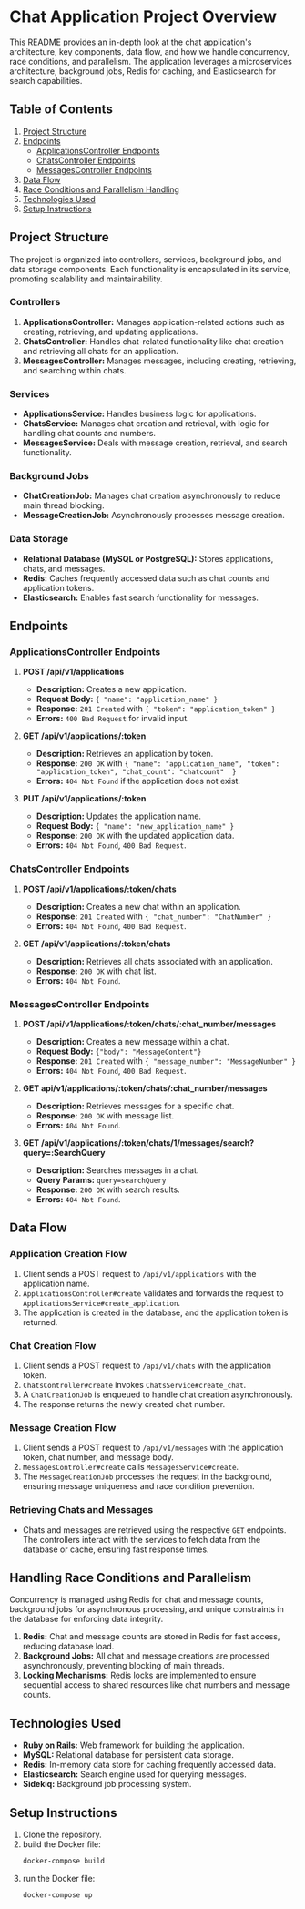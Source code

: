 # Chat Application Project Overview

This README provides an in-depth look at the chat application's architecture, key components, data flow, and how we handle concurrency, race conditions, and parallelism. The application leverages a microservices architecture, background jobs, Redis for caching, and Elasticsearch for search capabilities.

## Table of Contents

1. [Project Structure](#project-structure)
2. [Endpoints](#endpoints)
   - [ApplicationsController Endpoints](#applicationscontroller-endpoints)
   - [ChatsController Endpoints](#chatscontroller-endpoints)
   - [MessagesController Endpoints](#messagescontroller-endpoints)
3. [Data Flow](#data-flow)
4. [Race Conditions and Parallelism Handling](#handling-race-conditions-and-parallelism)
5. [Technologies Used](#technologies-used)
6. [Setup Instructions](#setup-instructions)

## Project Structure

The project is organized into controllers, services, background jobs, and data storage components. Each functionality is encapsulated in its service, promoting scalability and maintainability.

### Controllers

1. **ApplicationsController:** Manages application-related actions such as creating, retrieving, and updating applications.
2. **ChatsController:** Handles chat-related functionality like chat creation and retrieving all chats for an application.
3. **MessagesController:** Manages messages, including creating, retrieving, and searching within chats.

### Services

- **ApplicationsService:** Handles business logic for applications.
- **ChatsService:** Manages chat creation and retrieval, with logic for handling chat counts and numbers.
- **MessagesService:** Deals with message creation, retrieval, and search functionality.

### Background Jobs

- **ChatCreationJob:** Manages chat creation asynchronously to reduce main thread blocking.
- **MessageCreationJob:** Asynchronously processes message creation.

### Data Storage

- **Relational Database (MySQL or PostgreSQL):** Stores applications, chats, and messages.
- **Redis:** Caches frequently accessed data such as chat counts and application tokens.
- **Elasticsearch:** Enables fast search functionality for messages.

## Endpoints

### ApplicationsController Endpoints

1. **POST /api/v1/applications**
   - **Description:** Creates a new application.
   - **Request Body:** `{ "name": "application_name" }`
   - **Response:** `201 Created` with `{ "token": "application_token" }`
   - **Errors:** `400 Bad Request` for invalid input.

2. **GET /api/v1/applications/:token**
   - **Description:** Retrieves an application by token.
   - **Response:** `200 OK` with `{ "name": "application_name", "token": "application_token", "chat_count": "chatcount"  }`
   - **Errors:** `404 Not Found` if the application does not exist.

3. **PUT /api/v1/applications/:token**
   - **Description:** Updates the application name.
   - **Request Body:** `{ "name": "new_application_name" }`
   - **Response:** `200 OK` with the updated application data.
   - **Errors:** `404 Not Found`, `400 Bad Request`.

### ChatsController Endpoints

1. **POST /api/v1/applications/:token/chats**
   - **Description:** Creates a new chat within an application.
   - **Response:** `201 Created` with `{ "chat_number": "ChatNumber" }`
   - **Errors:** `404 Not Found`, `400 Bad Request`.

2. **GET /api/v1/applications/:token/chats**
   - **Description:** Retrieves all chats associated with an application.
   - **Response:** `200 OK` with chat list.
   - **Errors:** `404 Not Found`.

### MessagesController Endpoints

1. **POST /api/v1/applications/:token/chats/:chat_number/messages**
   - **Description:** Creates a new message within a chat.
   - **Request Body:** `{"body": "MessageContent"}`
   - **Response:** `201 Created` with `{ "message_number": "MessageNumber" }`
   - **Errors:** `404 Not Found`, `400 Bad Request`.

2. **GET api/v1/applications/:token/chats/:chat_number/messages**
   - **Description:** Retrieves messages for a specific chat.
   - **Response:** `200 OK` with message list.
   - **Errors:** `404 Not Found`.

3. **GET /api/v1/applications/:token/chats/1/messages/search?query=:SearchQuery**
   - **Description:** Searches messages in a chat.
   - **Query Params:** `query=searchQuery`
   - **Response:** `200 OK` with search results.
   - **Errors:** `404 Not Found`.

## Data Flow

### Application Creation Flow

1. Client sends a POST request to `/api/v1/applications` with the application name.
2. `ApplicationsController#create` validates and forwards the request to `ApplicationsService#create_application`.
3. The application is created in the database, and the application token is returned.

### Chat Creation Flow

1. Client sends a POST request to `/api/v1/chats` with the application token.
2. `ChatsController#create` invokes `ChatsService#create_chat`.
3. A `ChatCreationJob` is enqueued to handle chat creation asynchronously.
4. The response returns the newly created chat number.

### Message Creation Flow

1. Client sends a POST request to `/api/v1/messages` with the application token, chat number, and message body.
2. `MessagesController#create` calls `MessagesService#create`.
3. The `MessageCreationJob` processes the request in the background, ensuring message uniqueness and race condition prevention.

### Retrieving Chats and Messages

- Chats and messages are retrieved using the respective `GET` endpoints. The controllers interact with the services to fetch data from the database or cache, ensuring fast response times.

## Handling Race Conditions and Parallelism

Concurrency is managed using Redis for chat and message counts, background jobs for asynchronous processing, and unique constraints in the database for enforcing data integrity.

1. **Redis:** Chat and message counts are stored in Redis for fast access, reducing database load.
2. **Background Jobs:** All chat and message creations are processed asynchronously, preventing blocking of main threads.
3. **Locking Mechanisms:** Redis locks are implemented to ensure sequential access to shared resources like chat numbers and message counts.

## Technologies Used

- **Ruby on Rails:** Web framework for building the application.
- **MySQL:** Relational database for persistent data storage.
- **Redis:** In-memory data store for caching frequently accessed data.
- **Elasticsearch:** Search engine used for querying messages.
- **Sidekiq:** Background job processing system.

## Setup Instructions

1. Clone the repository.
2. build the Docker file:
   ```bash
   docker-compose build 
3. run the Docker file:
   ```bash
   docker-compose up      
